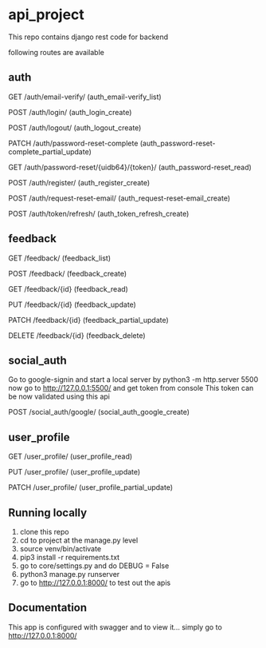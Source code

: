 # api_project

This repo contains django rest code for backend

following routes are available

## auth
GET ​/auth​/email-verify​/
(auth_email-verify_list)

POST /auth​/login​/
(auth_login_create)

POST /auth​/logout​/
(auth_logout_create)

PATCH /auth​/password-reset-complete
(auth_password-reset-complete_partial_update)

GET ​/auth​/password-reset​/{uidb64}​/{token}​/
(auth_password-reset_read)

POST ​/auth​/register​/
(auth_register_create)

POST ​/auth​/request-reset-email​/
(auth_request-reset-email_create)

POST ​/auth​/token​/refresh​/
(auth_token_refresh_create)

## feedback
GET /feedback​/
(feedback_list)

POST /feedback​/
(feedback_create)

GET /feedback​/{id}
(feedback_read)

PUT /feedback​/{id}
(feedback_update)

PATCH ​/feedback​/{id}
(feedback_partial_update)

DELETE /feedback​/{id}
(feedback_delete)

## social_auth

Go to google-signin and start a local server by python3 -m http.server 5500
now go to http://127.0.0.1:5500/ and get token from console
This token can be now validated using this api

POST /social_auth​/google​/
(social_auth_google_create)

## user_profile

GET /user_profile​/
(user_profile_read)

PUT /user_profile​/
(user_profile_update)

PATCH ​/user_profile​/
(user_profile_partial_update)

## Running locally
1) clone this repo
2) cd to project at the manage.py level
3) source venv/bin/activate
4) pip3 install -r requirements.txt
5) go to core/settings.py and do DEBUG = False
6) python3 manage.py runserver
7) go to http://127.0.0.1:8000/ to test out the apis

## Documentation
This app is configured with swagger and to view it...
simply go to http://127.0.0.1:8000/
